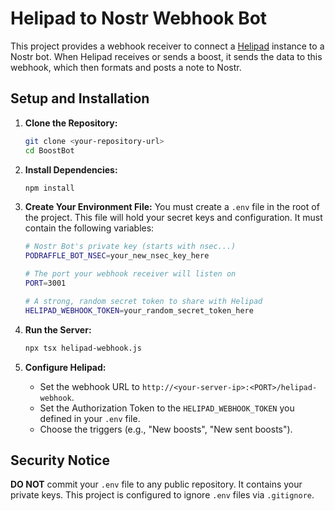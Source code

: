 # Helipad to Nostr Webhook Bot

This project provides a webhook receiver to connect a [Helipad](https://github.com/Podcastindex-org/helipad) instance to a Nostr bot. When Helipad receives or sends a boost, it sends the data to this webhook, which then formats and posts a note to Nostr.

## Setup and Installation

1.  **Clone the Repository:**
    ```bash
    git clone <your-repository-url>
    cd BoostBot
    ```

2.  **Install Dependencies:**
    ```bash
    npm install
    ```

3.  **Create Your Environment File:**
    You must create a `.env` file in the root of the project. This file will hold your secret keys and configuration. It must contain the following variables:

    ```bash
    # Nostr Bot's private key (starts with nsec...)
    PODRAFFLE_BOT_NSEC=your_new_nsec_key_here

    # The port your webhook receiver will listen on
    PORT=3001

    # A strong, random secret token to share with Helipad
    HELIPAD_WEBHOOK_TOKEN=your_random_secret_token_here
    ```

4.  **Run the Server:**
    ```bash
    npx tsx helipad-webhook.js
    ```

5.  **Configure Helipad:**
    *   Set the webhook URL to `http://<your-server-ip>:<PORT>/helipad-webhook`.
    *   Set the Authorization Token to the `HELIPAD_WEBHOOK_TOKEN` you defined in your `.env` file.
    *   Choose the triggers (e.g., "New boosts", "New sent boosts").

## Security Notice
**DO NOT** commit your `.env` file to any public repository. It contains your private keys. This project is configured to ignore `.env` files via `.gitignore`. 